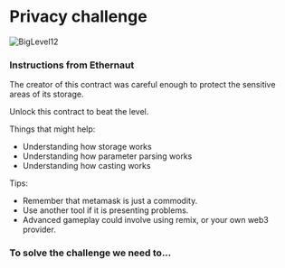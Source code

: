# Privacy challenge

![BigLevel12](https://user-images.githubusercontent.com/102038261/200168738-34847279-5102-4e77-839b-f7f53e8fad25.svg)

<h3> Instructions from Ethernaut</h3>

The creator of this contract was careful enough to protect the sensitive areas of its storage.

Unlock this contract to beat the level.

Things that might help:

* Understanding how storage works
* Understanding how parameter parsing works
* Understanding how casting works

Tips:

* Remember that metamask is just a commodity. 
* Use another tool if it is presenting problems. 
* Advanced gameplay could involve using remix, or your own web3 provider.

<h3>To solve the challenge we need to... </h3>
